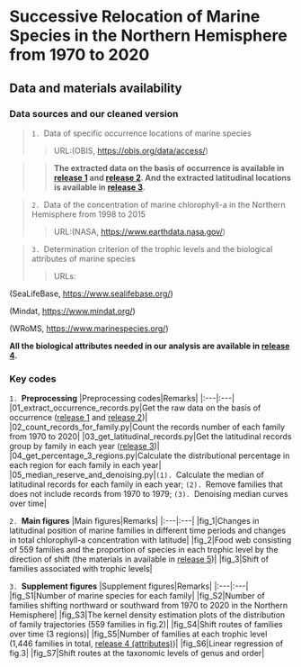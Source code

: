 # Successive Relocation of Marine Species in the Northern Hemisphere from 1970 to 2020
## Data and materials availability
### Data sources and our cleaned version
>`1. `Data of specific occurrence locations of marine species
>>URL:(OBIS, https://obis.org/data/access/)

>>**The extracted data on the basis of occurrence is available in [release 1](https://github.com/Casey-bit/marine_food_web_research/releases/tag/occurrence_record_1) and [release 2](https://github.com/Casey-bit/marine_food_web_research/releases/tag/occurrence_record_2). And the extracted latitudinal locations is available in [release 3](https://github.com/Casey-bit/marine_food_web_research/releases/tag/latitudinal_location).**

>`2. `Data of the concentration of marine chlorophyll-a in the Northern Hemisphere from 1998 to 2015
>>URL:(NASA, https://www.earthdata.nasa.gov/)

>`3. `Determination criterion of the trophic levels and the biological attributes of marine species
>>URLs:

(SeaLifeBase, https://www.sealifebase.org/)

(Mindat, https://www.mindat.org/)

(WRoMS, https://www.marinespecies.org/)

**All the biological attributes needed in our analysis are available in [release 4](https://github.com/Casey-bit/marine_food_web_research/releases/tag/attributes).**
### Key codes
`1. `**Preprocessing**
|Preprocessing codes|Remarks|
|:---|:---|
|01_extract_occurrence_records.py|Get the raw data on the basis of occurrence ([release 1](https://github.com/Casey-bit/marine_food_web_research/releases/tag/occurrence_record_1) and [release 2](https://github.com/Casey-bit/marine_food_web_research/releases/tag/occurrence_record_2))|
|02_count_records_for_family.py|Count the records number of each family from 1970 to 2020|
|03_get_latitudinal_records.py|Get the latitudinal records group by family in each year ([release 3](https://github.com/Casey-bit/marine_food_web_research/releases/tag/latitudinal_location))|
|04_get_percentage_3_regions.py|Calculate the distributional percentage in each region for each family in each year|
|05_median_reserve_and_denoising.py|`(1). `Calculate the median of latitudinal records for each family in each year; `(2). `Remove families that does not include records from 1970 to 1979; `(3). `Denoising median curves over time|

`2. `**Main figures**
|Main figures|Remarks|
|:---|:---|
|fig_1|Changes in latitudinal position of marine families in different time periods and changes in total chlorophyll-a concentration with latitude|
|fig_2|Food web consisting of 559 families and the proportion of species in each trophic level by the direction of shift (the materials in available in [release 5](https://github.com/Casey-bit/marine_food_web_research/releases/tag/level))|
|fig_3|Shift of families associated with trophic levels|

`3. `**Supplement figures**
|Supplement figures|Remarks|
|:---|:---|
|fig_S1|Number of marine species for each family|
|fig_S2|Number of families shifting northward or southward from 1970 to 2020 in the Northern Hemisphere|
|fig_S3|The kernel density estimation plots of the distribution of family trajectories (559 families in fig.2)|
|fig_S4|Shift routes of families over time (3 regions)|
|fig_S5|Number of families at each trophic level (1,446 families in total, [release 4 (attributes)](https://github.com/Casey-bit/marine_food_web_research/releases/tag/attributes))|
|fig_S6|Linear regression of fig.3|
|fig_S7|Shift routes at the taxonomic levels of genus and order|

